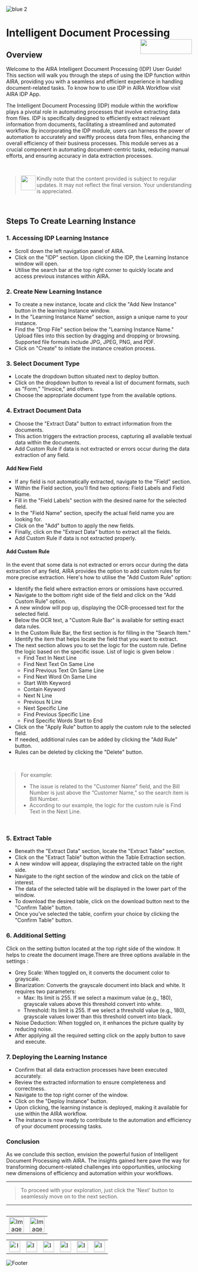 ![blue 2](https://github.com/airacommunity/AIRA-User-Guide/assets/153823636/d8d04150-3b32-4b48-8485-07dc3c67fbaa)
# Intelligent Document Processing <img align="right" width="140" height="40" src="https://github.com/airacommunity/AIRA-User-Guide-Images/blob/main/ARIA%20Logo%202.png?raw=true">

## Overview
Welcome to the AIRA Intelligent Document Processing (IDP) User Guide! This section will walk you through the steps of using the IDP function within AIRA, providing you with a seamless and efficient experience in handling document-related tasks. To know how to use IDP in AIRA Workflow visit AIRA IDP App.

The Intelligent Document Processing (IDP) module within the workflow plays a pivotal role in automating processes that involve extracting data from files. IDP is specifically designed to efficiently extract relevant information from documents, facilitating a streamlined and automated workflow. By incorporating the IDP module, users can harness the power of automation to accurately and swiftly process data from files, enhancing the overall efficiency of their business processes. This module serves as a crucial component in automating document-centric tasks, reducing manual efforts, and ensuring accuracy in data extraction processes.

<br>

> <img align="left" width="40" height="40" src="https://github.com/airacommunity/AIRA-User-Guide-Images/blob/main/Icon-Warning.png?raw=true"> Kindly note that the content provided is subject to regular updates. It may not reflect the final version. Your understanding is appreciated.

<br>

## Steps To Create Learning Instance

### 1. Accessing IDP Learning Instance

  - Scroll down the left navigation panel of AIRA.
  - Click on the "IDP" section. Upon clicking the IDP,  the Learning Instance window will open.
  - Utilise the search bar at the top right corner to quickly locate and access previous instances within AIRA.

### 2. Create New Learning Instance

  - To create a new instance, locate and click the "Add New Instance" button in the learning Instance window.
  - In the "Learning Instance Name" section, assign a unique name to your instance.
  - Find the "Drop File" section below the "Learning Instance Name." Upload files into this section by dragging and dropping or browsing. Supported file formats include JPG, JPEG, PNG, and PDF.
  - Click on "Create" to initiate the instance creation process.

### 3. Select Document Type

  - Locate the dropdown button situated next to deploy button.
  - Click on the dropdown button to reveal a list of document formats, such as "Form," "Invoice," and others.
  - Choose the appropriate document type from the available options.

### 4. Extract Document Data

  - Choose the "Extract Data" button to extract information from the documents.
  - This action triggers the extraction process, capturing all available textual data within the documents.
  - Add Custom Rule if data is not extracted or errors occur during the data extraction of any field.

#### Add New Field

- If any field is not automatically extracted, navigate to the "Field" section.
- Within the Field section, you'll find two options: Field Labels and Field Name.
- Fill in the "Field Labels" section with the desired name for the selected field.
- In the "Field Name" section, specify the actual field name you are looking for.
- Click on the "Add" button to apply the new fields.
- Finally, click on the "Extract Data" button to extract all the fields.
- Add Custom Rule if data is not extracted properly.


#### Add Custom Rule

In the event that some data is not extracted or errors occur during the data extraction of any field, AIRA provides the option to add custom rules for more precise extraction. Here's how to utilise the "Add Custom Rule" option:

  - Identify the field where extraction errors or omissions have occurred.
  - Navigate to the bottom right side of the field and click on the "Add Custom Rule" option.
  - A new window will pop up, displaying the OCR-processed text for the selected field.
  - Below the OCR text, a "Custom Rule Bar" is available for setting exact data rules.
  - In the Custom Rule Bar, the first section is for filling in the "Search Item." Identify the item that helps locate the field that you want to extract. 
  - The next section allows you to set the logic for the custom rule. Define the logic based on the specific issue. List of logic is given below :
    - Find Text In Next Line
    - Find Next Text On Same Line
    - Find Previous Text On Same Line
    - Find Next Word On Same Line
    - Start With Keyword
    - Contain Keyword
    - Next N Line
    - Previous N Line
    - Next Specific Line
    - Find Previous Specific Line
    - Find Specific Words Start to End
- Click on the "Apply Rule" button to apply the custom rule to the selected field.
- If needed, additional rules can be added by clicking the "Add Rule" button.
- Rules can be deleted by clicking the "Delete" button.

<br>

> For example: 
> - The issue is related to the "Customer Name" field, and the Bill Number is just above the “Customer Name,” so the search item is Bill Number.
> - According to our example, the logic for the custom rule is Find Text in the Next Line.

<br>

### 5. Extract Table

- Beneath the "Extract Data" section, locate the "Extract Table" section.
- Click on the "Extract Table" button within the Table Extraction section.
- A new window will appear, displaying the extracted table on the right side.
- Navigate to the right section of the window and click on the table of interest.
- The data of the selected table will be displayed in the lower part of the window.
- To download the desired table, click on the download button next to the "Confirm Table" button.
- Once you've selected the table, confirm your choice by clicking the "Confirm Table" button.

### 6. Additional Setting

Click on the setting button located at the top right side of the window. It helps to create the document image.There are three options available in the settings :

- Grey Scale: When toggled on, it converts the document color to grayscale.
- Binarization: Converts the grayscale document into black and white. It requires two parameters:
  - Max: Its limit is 255. If we select a maximum value (e.g., 180), grayscale values above this threshold convert into white.
  - Threshold: Its limit is 255. If we select a threshold value (e.g., 180), grayscale values lower than this threshold convert into black.
- Noise Deduction: When toggled on, it enhances the picture quality by reducing noise.
- After applying all the required setting click on the apply button to save and execute.

### 7. Deploying the Learning Instance

- Confirm that all data extraction processes have been executed accurately.
- Review the extracted information to ensure completeness and correctness.
- Navigate to the top right corner of the window.
- Click on the "Deploy Instance" button.
- Upon clicking, the learning instance is deployed, making it available for use within the AIRA workflow.
- The instance is now ready to contribute to the automation and efficiency of your document processing tasks.

### Conclusion

As we conclude this section, envision the powerful fusion of Intelligent Document Processing with AIRA. The insights gained here pave the way for transforming document-related challenges into opportunities, unlocking new dimensions of efficiency and automation within your workflows.

----

> To proceed with your exploration, just click the 'Next' button to seamlessly move on to the next section.

----


<table align="right" border="0">
    <tr>
      <td align="center"><a href="https://github.com/airacommunity/AIRA-User-Guide/blob/main/A.%20Introduction%20to%20AIRA%20User%20Guide.md"><img src="https://github.com/airacommunity/AIRA-User-Guide-Images/blob/main/icon-previous.png" alt="Image 5" width="40" height="40"></a></td>
      <td align="center"><a href="https://github.com/airacommunity/AIRA-User-Guide/blob/main/C.%20Introduction%20to%20AIRA%20Installation.md"><img src="https://github.com/airacommunity/AIRA-User-Guide-Images/blob/main/icon-next.png" alt="Image 5" width="40" height="40"></a></td>
    </tr>
</table>

<br>
<br>
<br>

<table border="0" align="center">
  <tr>
    <td align="center"><a href="https://aira.fr/"><img src="https://github.com/airacommunity/AIRA-User-Guide-Images/blob/main/icon-website.png?raw=true" alt="Image 5" width="30" height="30"></a></td>
    <td><a href="https://www.linkedin.com/company/aira-rpa/"><img src="https://github.com/airacommunity/AIRA-User-Guide-Images/blob/main/icon%20-%20linkedin.png?raw=true" alt="Image 1" width="30" height="30"></a></td>
    <td><a href="https://www.instagram.com/connect_aira/"><img src="https://github.com/airacommunity/AIRA-User-Guide-Images/blob/main/icon-instagram.png?raw=true" alt="Image 2" width="30" height="30"></a></td>
    <td><a href="https://www.youtube.com/channel/UCHHCcwQrx-_19sAhu-2R4ww"><img src="https://github.com/airacommunity/AIRA-User-Guide-Images/blob/main/icon%20-%20youtube.png?raw=true" alt="Image 3" width="30" height="30"></a></td>
    <td><a href="https://twitter.com/Aira_RPA"><img src="https://github.com/airacommunity/AIRA-User-Guide-Images/blob/main/icon%20-%20twitter.png?raw=true" alt="Image 4" width="30" height="30"></a></td>
    <td><a href="mailto:connect@aira.fr"><img src="https://github.com/airacommunity/AIRA-User-Guide-Images/blob/main/icon%20-%20gmail.png?raw=true" alt="Image 6" width="30" height="30"></a></td>
  </tr>
</table>


![Footer](https://github.com/airacommunity/AIRA-User-Guide/assets/153823636/6bb25f04-ad9c-476c-b653-c3c1dac1a868)
